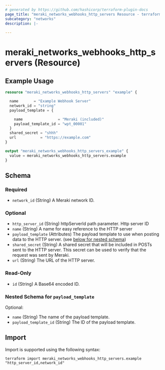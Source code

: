 ```yaml
---
# generated by https://github.com/hashicorp/terraform-plugin-docs
page_title: "meraki_networks_webhooks_http_servers Resource - terraform-provider-meraki"
subcategory: "networks"
description: |-
  
---
```


# meraki_networks_webhooks_http_servers (Resource)



## Example Usage

```terraform
resource "meraki_networks_webhooks_http_servers" "example" {

  name       = "Example Webhook Server"
  network_id = "string"
  payload_template = {

    name                = "Meraki (included)"
    payload_template_id = "wpt_00001"
  }
  shared_secret = "shhh"
  url           = "https://example.com"
}

output "meraki_networks_webhooks_http_servers_example" {
  value = meraki_networks_webhooks_http_servers.example
}
```

<!-- schema generated by tfplugindocs -->
## Schema

### Required

- `network_id` (String) A Meraki network ID.

### Optional

- `http_server_id` (String) httpServerId path parameter. Http server ID
- `name` (String) A name for easy reference to the HTTP server
- `payload_template` (Attributes) The payload template to use when posting data to the HTTP server. (see [below for nested schema](#nestedatt--payload_template))
- `shared_secret` (String) A shared secret that will be included in POSTs sent to the HTTP server. This secret can be used to verify that the request was sent by Meraki.
- `url` (String) The URL of the HTTP server.

### Read-Only

- `id` (String) A Base64 encoded ID.

<a id="nestedatt--payload_template"></a>
### Nested Schema for `payload_template`

Optional:

- `name` (String) The name of the payload template.
- `payload_template_id` (String) The ID of the payload template.

## Import

Import is supported using the following syntax:

```shell
terraform import meraki_networks_webhooks_http_servers.example "http_server_id,network_id"
```

